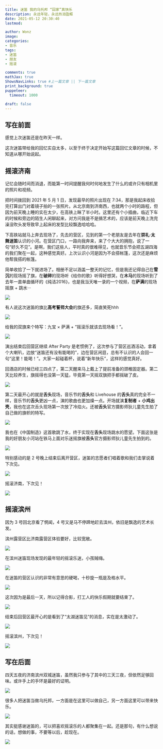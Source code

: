 ```yaml
---
title: 迷笛 我的乌托邦 “回家”真快乐
description: 永远年轻，永远热泪盈眶
date: 2021-05-12 20:30:40
lastmod:

author: Wonz
image: 
categories:
- 音乐
tags:
- 迷笛
- 朋友
- 摇滚

comments: true
mathJax: true
ShowsNavLinks: true #上一篇文章 || 下一篇文章
print_background: true
puppeteer:
  timeout: 1000

draft: false
---
```

## 写在前面

感觉上次迷笛还是在昨天一样。

这次迷笛带给我的回忆实自太多，以至于终于决定开始写这篇回忆文章的时候，不知道从哪开始说起。

## 摇滚济南

记忆会随时间而消退，而能第一时间提醒我何时何地发生了什么的或许只有相机里的照片和视频。

把时间拨回到 2021 年 5 月 1 日，发现最早的照片出现在 7:34，那是我起床收拾完打算出门对着镜子拍的一张照片。从北京南到济南西，也就两个小时的路程，但因为前天晚上睡的实在太少，在高铁上眯了半小时。这里还有个小插曲，临近下车的时候和旁边的陌生人闲聊起来，对方问我是不是搞艺术的，应该是前天晚上洗完澡没吹头发导致早上起床的发型比较飘逸哈哈哈。

下高铁站就马上奔去现场了，先去的营区，见到的第一个老朋友是去年在**崇礼·太舞迷笛**认识的小河。在营区门口，一路向我奔来，来了个大大的拥抱，说了一句“好久不见”。是啊，我们这些人，平时真的很难得见，也就音乐节会把五湖四海的我们聚在一起，这种感觉真好。上次认识小河是因为不会搭帐篷，这次还是麻烦他帮我搭的帐篷。

简单收拾了一下就进场了。相册不足以涵盖一整天的记忆，但是我还记得自己在**雪沉**的现场摇了旗，在**破碎**的现场听《给你的歌》听得好想哭，在**木马**的现场听到了去年一直单曲循环的《纯洁2016》，也是我当天唯一录的一个视频，在**萨满**的现场摇旗 + 跳水···

![](https://raw.githubusercontent.com/Wonz5130/My-Private-ImgHost/master/img/%E5%BE%AE%E4%BF%A1%E5%9B%BE%E7%89%87_20210512215213.jpg)

有人说这次迷笛的旗比**高考誓师大会**的旗还多，简直笑死hhh

![](https://raw.githubusercontent.com/Wonz5130/My-Private-ImgHost/master/img/%E5%BE%AE%E4%BF%A1%E5%9B%BE%E7%89%87_20210512215845.jpg)

给我的双旗来个特写：九宝 × 萨满 + “摇滚乐就该去现场看！”。

![](https://raw.githubusercontent.com/Wonz5130/My-Private-ImgHost/master/img/%E5%BE%AE%E4%BF%A1%E5%9B%BE%E7%89%87_20210512215101.jpg)

演出结束后回营区继续 After Party 是老惯例了，这次参与了营区巡酒活动，拿着个大喇叭，边放“迷笛还有没有能喝的”，边在营区闲逛，总有不认识的人会回一句“这里！能喝！”。大家一起碰着杯，说着“新年快乐”，这样的感觉真好。

回酒店的时候已经三四点了，第二天醒来马上戴上了提前准备的颈椎固定器。第二天比较养生，旗摇得也没第一天猛，毕竟第一天摇双旗把手都摇破了皮。

![](https://raw.githubusercontent.com/Wonz5130/My-Private-ImgHost/master/img/%E5%BE%AE%E4%BF%A1%E5%9B%BE%E7%89%87_20210512215306.jpg)

第二天最开心的就是**舌头**现场，音乐节的**舌头**和 Livehouse 的**舌头**真的完全不一样，音乐节的**舌头**更凶一点，演的歌曲也更加燥一点。开场就演**复制者** + **小鸡出壳**，我也在这次舌头现场第一次放了冷焰火。还被**舌头**官方摄影师狄儿童先生拍了自己做的旗帜的特写。

![](https://raw.githubusercontent.com/Wonz5130/My-Private-ImgHost/master/img/%E5%BE%AE%E4%BF%A1%E5%9B%BE%E7%89%87_20210512215448.jpg)

我也在《中国制造》这首歌跳了水，终于实现在**舌头**现场跳水的愿望。下面这张是我的好朋友小河站在铁马上面对乐迷摇旗被**舌头**官方摄影师狄儿童先生拍到的。

![](https://raw.githubusercontent.com/Wonz5130/My-Private-ImgHost/master/img/%E5%BE%AE%E4%BF%A1%E5%9B%BE%E7%89%87_20210512215455.jpg)

特别感动的是 2 号晚上结束后离开营区，迷笛的志愿者们唱着歌和我们击掌说着下次见。

![](https://raw.githubusercontent.com/Wonz5130/My-Private-ImgHost/master/img/%E5%BE%AE%E4%BF%A1%E5%9B%BE%E7%89%87_20210512215329.jpg)

摇滚济南，下次见！

![](https://raw.githubusercontent.com/Wonz5130/My-Private-ImgHost/master/img/%E5%BE%AE%E4%BF%A1%E5%9B%BE%E7%89%87_20210512215516.jpg)

## 摇滚滨州

因为 3 号回北京看了惘闻，4 号又是马不停蹄地赶去滨州，依旧是飘逸的艺术长发。

滨州露营区比济南露营区体验要好，比较宽敞。

![](https://raw.githubusercontent.com/Wonz5130/My-Private-ImgHost/master/img/%E5%BE%AE%E4%BF%A1%E5%9B%BE%E7%89%87_20210512215600.jpg)

在滨州迷笛现场发现的最年轻的摇滚乐迷，小孩贼嗨。

![](https://raw.githubusercontent.com/Wonz5130/My-Private-ImgHost/master/img/%E5%BE%AE%E4%BF%A1%E5%9B%BE%E7%89%87_20210512215720.jpg)

在迷笛的营区认识的非常有意思的硬喝，十秒旋一瓶是及格水平。

![](https://raw.githubusercontent.com/Wonz5130/My-Private-ImgHost/master/img/%E5%BE%AE%E4%BF%A1%E5%9B%BE%E7%89%87_20210512215623.jpg)

这次因为是最后一天，所以记得合影，打工人的快乐假期就要结束了。

![](https://raw.githubusercontent.com/Wonz5130/My-Private-ImgHost/master/img/%E5%BE%AE%E4%BF%A1%E5%9B%BE%E7%89%87_20210512220019.jpg)

结束后回营区最开心的是看到了“太湖迷笛见”的消息，实在是太激动了。

![](https://raw.githubusercontent.com/Wonz5130/My-Private-ImgHost/master/img/%E5%BE%AE%E4%BF%A1%E5%9B%BE%E7%89%87_20210512215607.jpg)

摇滚滨州，下次见！

![](https://raw.githubusercontent.com/Wonz5130/My-Private-ImgHost/master/img/%E5%BE%AE%E4%BF%A1%E5%9B%BE%E7%89%87_20210512215614.jpg)

## 写在后面

四天五夜的济南滨州双城迷笛，虽然我只参与了其中的三天三夜，但依然足够回味。或许手上的手环是最好的证明。

![](https://raw.githubusercontent.com/Wonz5130/My-Private-ImgHost/master/img/%E5%BE%AE%E4%BF%A1%E5%9B%BE%E7%89%87_20210512215803.jpg)

很多人把迷笛当做乌托邦，一方面是在这里可以做自己，另一方面这里可以带来快乐。

![](https://raw.githubusercontent.com/Wonz5130/My-Private-ImgHost/master/img/%E5%BE%AE%E4%BF%A1%E5%9B%BE%E7%89%87_20210512215407.jpg)

其实挺感谢迷笛的，可以把喜欢摇滚乐的人都聚集在一起。还是那句，有什么想说的话，想做的事，不要等以后，趁现在。

![](https://raw.githubusercontent.com/Wonz5130/My-Private-ImgHost/master/img/%E5%BE%AE%E4%BF%A1%E5%9B%BE%E7%89%87_20200817165924.png)
